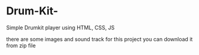# Drum-Kit-
Simple Drumkit player using HTML, CSS, JS


there are some images and sound track for this project you can download it from zip file
